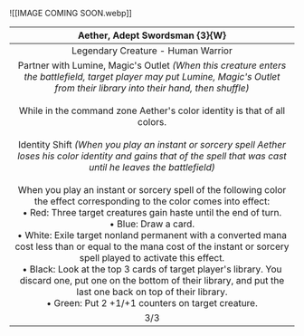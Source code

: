 ![[IMAGE COMING SOON.webp]]

|                                                                                                                                                                                                                                                                                                                                                                                                                                                                                                                                   Aether, Adept Swordsman {3}{W}                                                                                                                                                                                                                                                                                                                                                                                                                                                                                                                                   |
|:--------------------------------------------------------------------------------------------------------------------------------------------------------------------------------------------------------------------------------------------------------------------------------------------------------------------------------------------------------------------------------------------------------------------------------------------------------------------------------------------------------------------------------------------------------------------------------------------------------------------------------------------------------------------------------------------------------------------------------------------------------------------------------------------------------------------------------------------------------------------------------------------------------------------------------------------------------------------------------------------------------------------------------------------------------------------------------------------------:|
|                                                                                                                                                                                                                                                                                                                                                                                                                                                                                                                                 Legendary Creature - Human Warrior                                                                                                                                                                                                                                                                                                                                                                                                                                                                                                                                 |
| Partner with Lumine, Magic's Outlet *(When this creature enters the battlefield, target player may put Lumine, Magic's Outlet from their library into their hand, then shuffle)*<br> <br>While in the command zone Aether's color identity is that of all colors. <br> <br>Identity Shift *(When you play an instant or sorcery spell Aether loses his color identity and gains that of the spell that was cast until he leaves the battlefield)*<br> <br> When you play an instant or sorcery spell of the following color the effect corresponding to the color comes into effect:<br> • Red: Three target creatures gain haste until the end of turn. <br> • Blue: Draw a card. <br> • White: Exile target nonland permanent with a converted mana cost less than or equal to the mana cost of the instant or sorcery spell played to activate this effect. <br> • Black: Look at the top 3 cards of target player's library. You discard one, put one on the bottom of their library, and put the last one back on top of their library.<br> • Green: Put 2 +1/+1 counters on target creature. |
|                                                                                                                                                                                                                                                                                                                                                                                                                                                                                                                                                3/3                                                                                                                                                                                                                                                                                                                                                                                                                                                                                                                                                 |
